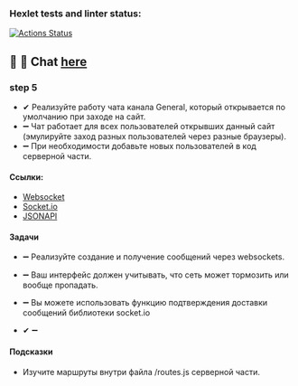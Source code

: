 ### Hexlet tests and linter status:

[![Actions Status](https://github.com/MilaNick/frontend-project-12/workflows/hexlet-check/badge.svg)](https://github.com/MilaNick/frontend-project-12/actions)

## 💬 📝 Chat [here](https://milachat.herokuapp.com/)

### step 5

- ✔ Реализуйте работу чата канала General, который открывается по умолчанию при заходе на сайт.
- ➖ Чат работает для всех пользователей открывших данный сайт (эмулируйте заход разных пользователей через разные
  браузеры). 
- ➖ При необходимости добавьте новых пользователей в код серверной части.

#### Ссылки:

- [Websocket](https://developer.mozilla.org/en-US/docs/Web/API/WebSockets_API/Writing_WebSocket_client_applications)
- [Socket.io](https://socket.io/)
- [JSONAPI](https://jsonapi.org/)

#### Задачи

- ➖ Реализуйте создание и получение сообщений через websockets.
- ➖ Ваш интерфейс должен учитывать, что сеть может тормозить или вообще пропадать.
- ➖ Вы можете использовать функцию подтверждения доставки сообщений библиотеки socket.io

- ✔ ➖

#### Подсказки

- Изучите маршруты внутри файла /routes.js серверной части.
